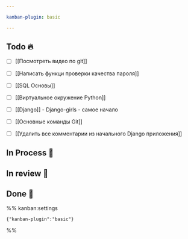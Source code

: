 ```yaml
---

kanban-plugin: basic

---
```


## Todo 🔥

- [ ] [[Посмотреть видео по git]]
- [ ] [[Написать функци проверки качества пароля]]
- [ ] [[SQL Основы]]
- [ ] [[Виртуальное окружение Python]]
- [ ] [[Django]] - Django-girls - самое начало
- [ ] [[Основные команды Git]]
- [ ] [[Удалить все комментарии из начального Django приложения]]


## In Process 🍉



## In review 🥇



## Done 🤽





%% kanban:settings
```
{"kanban-plugin":"basic"}
```
%%
